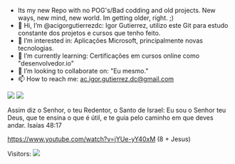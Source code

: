 - Its my new Repo with no POG's/Bad codding and old projects. New ways, new mind, new world. Im getting older, right. ;)
- 👋 Hi, I’m @acigorgutierrezdc: Igor Gutierrez, utilizo este Git para estudo constante dos projetos e cursos que tenho feito.
- 👀 I’m interested in: Aplicações Microsoft, principalmente novas tecnologias.
- 🌱 I’m currently learning: Certificações em cursos online como "desenvolvedor.io"
- 💞️ I’m looking to collaborate on: "Eu mesmo."
- 📫 How to reach me: ac.igor.gutierrez.dc@gmail.com




<!---
acigorgutierrezdc/acigorgutierrezdc is a ✨ special ✨ repository because its `README.md` (this file) appears on your GitHub profile.
You can click the Preview link to take a look at your changes.
--->


![](https://komarev.com/ghpvc/?acigorgutierrezdc)
![](https://hit.yhype.me/github/profile?user_id=acigorgutierrezdc)


Assim diz o Senhor, o teu Redentor, o Santo de Israel: Eu sou o Senhor teu Deus, que te ensina o que é útil, e te guia pelo caminho em que deves andar.
Isaías 48:17


https://www.youtube.com/watch?v=jYUe-yY40xM (8 + Jesus)

Visitors: ![](https://hit.yhype.me/github/profile?user_id=86737673)
